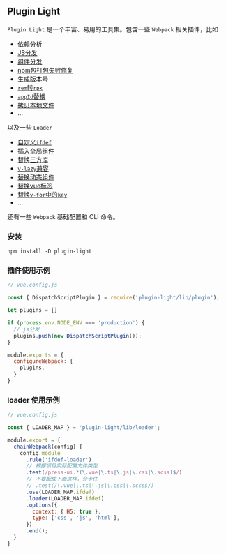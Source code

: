 ## Plugin Light

`Plugin Light` 是一个丰富、易用的工具集。包含一些 `Webpack` 相关插件，比如

- [依赖分析](./src/webpack-plugin/analyze-deps/)
- [JS分发](./src/webpack-plugin/dispatch-script/)
- [组件分发](./src/webpack-plugin/dispatch-vue/)
- [npm包打包失败修复](./src/webpack-plugin/fix-npm-package/)
- [生成版本号](./src/webpack-plugin/gen-version/)
- [`rem`转`rpx`](./src/webpack-plugin/rem-to-rpx/)
- [`appId`替换](./src/webpack-plugin/replace-app-id/)
- [拷贝本地文件](./src/webpack-plugin/transfer-local-file/)
- ...


以及一些 `Loader`

- [自定义`ifdef`](./src/webpack-loader/ifdef-loader/)
- [插入全局组件](./src/webpack-loader/insert-global-comp/)
- [替换三方库](./src/webpack-loader/replace-library/)
- [`v-lazy`兼容](./src/webpack-loader/v-lazy/)
- [替换动态组件](./src/webpack-loader/transform-dynamic-comp/)
- [替换vue标签](./src/webpack-loader/replace-template-tag/)
- [替换`v-for`中的`key`](./src/webpack-loader/replace-vue-key/)
- ...

还有一些 `Webpack` 基础配置和 CLI 命令。

### 安装

```
npm install -D plugin-light
```


### 插件使用示例

```js
// vue.config.js

const { DispatchScriptPlugin } = require('plugin-light/lib/plugin');

let plugins = []

if (process.env.NODE_ENV === 'production') {
  // js分发
  plugins.push(new DispatchScriptPlugin());
}

module.exports = {
  configureWebpack: {
    plugins,
  }
}
```

### loader 使用示例

```js
// vue.config.js

const { LOADER_MAP } = 'plugin-light/lib/loader';

module.export = {
  chainWebpack(config) {
    config.module
      .rule('ifdef-loader')
      // 根据项目实际配置文件类型
      .test(/press-ui.*(\.vue|\.ts|\.js|\.css|\.scss)$/)
      // 不要配成下面这样，会卡住
      // .test(/\.vue|\.ts|\.js|\.css|\.scss$/) 
      .use(LOADER_MAP.ifdef)
      .loader(LOADER_MAP.ifdef)
      .options({
        context: { H5: true },
        type: ['css', 'js', 'html'],
      })
      .end();
  }
}
```

